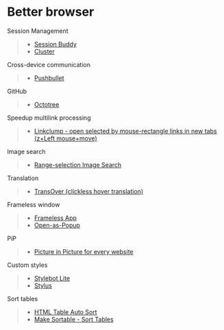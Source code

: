 Better browser
=

Session Management
>- [Session Buddy](https://chrome.google.com/webstore/detail/session-buddy/edacconmaakjimmfgnblocblbcdcpbko)
>- [Cluster](https://github.com/kcant/PublicRep/issues/24#issuecomment-551424065)

Cross-device communication
>- [Pushbullet](https://chrome.google.com/webstore/detail/pushbullet/chlffgpmiacpedhhbkiomidkjlcfhogd)

GitHub 
>- [Octotree](https://chrome.google.com/webstore/detail/octotree/bkhaagjahfmjljalopjnoealnfndnagc?hl=ru)

Speedup multilink processing
>- [Linkclump - open selected by mouse-rectangle links in new tabs (z+Left mouse+move)](https://chrome.google.com/webstore/detail/linkclump/lfpjkncokllnfokkgpkobnkbkmelfefj)

Image search
>- [Range-selection Image Search](https://chrome.google.com/webstore/detail/range-selection-image-sea/gmhecmaeajphjedhdjogmmaakkfainfk)

Translation
>- [TransOver (clickless hover translation)](https://chrome.google.com/webstore/detail/transover/aggiiclaiamajehmlfpkjmlbadmkledi)

Frameless window
>- [Frameless App](https://chrome.google.com/webstore/detail/framelessapp-ext/peoodjkcnljekllfedckepfejklfomed)
>- [Open-as-Popup](https://chrome.google.com/webstore/detail/open-as-popup/ncppfjladdkdaemaghochfikpmghbcpc)

PiP
>- [Picture in Picture for every website](https://chrome.google.com/webstore/detail/picture-in-picture-for-ev/hepbieccgbieoeaigepkojmogpkjfpin)

Custom styles
>- [Stylebot Lite](https://chrome.google.com/webstore/detail/stylebot-lite/lkcdgdbfbbnpnljlalmcjnepgjnmgigh)
>- [Stylus](https://chrome.google.com/webstore/detail/stylus/clngdbkpkpeebahjckkjfobafhncgmne)

Sort tables
>- [HTML Table Auto Sort](https://chrome.google.com/webstore/detail/html-table-auto-sort/bpgbkjehkeffmmjfmdlmjjlffgkdcljp)
>- [Make Sortable - Sort Tables](https://chrome.google.com/webstore/detail/make-sortable-sort-tables/bmbmkaepgekfmflkhclfgijjdeemloeo)

